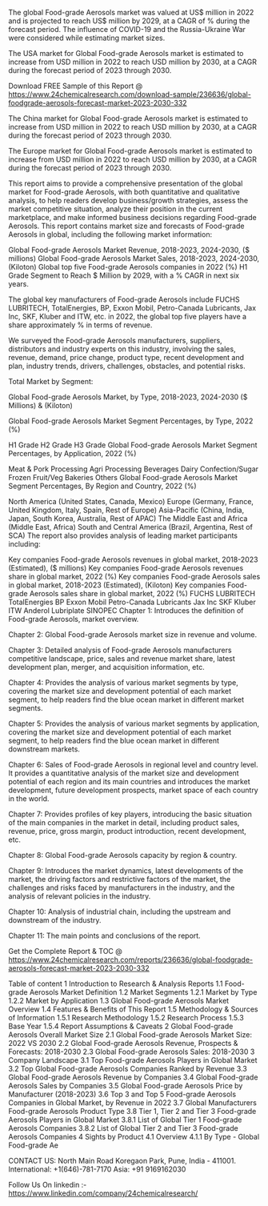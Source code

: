 The global Food-grade Aerosols market was valued at US$ million in 2022 and is projected to reach US$ million by 2029, at a CAGR of % during the forecast period. The influence of COVID-19 and the Russia-Ukraine War were considered while estimating market sizes.

The USA market for Global Food-grade Aerosols market is estimated to increase from USD million in 2022 to reach USD million by 2030, at a CAGR during the forecast period of 2023 through 2030.

Download FREE Sample of this Report @ https://www.24chemicalresearch.com/download-sample/236636/global-foodgrade-aerosols-forecast-market-2023-2030-332

The China market for Global Food-grade Aerosols market is estimated to increase from USD million in 2022 to reach USD million by 2030, at a CAGR during the forecast period of 2023 through 2030.

The Europe market for Global Food-grade Aerosols market is estimated to increase from USD million in 2022 to reach USD million by 2030, at a CAGR during the forecast period of 2023 through 2030.

This report aims to provide a comprehensive presentation of the global market for Food-grade Aerosols, with both quantitative and qualitative analysis, to help readers develop business/growth strategies, assess the market competitive situation, analyze their position in the current marketplace, and make informed business decisions regarding Food-grade Aerosols. This report contains market size and forecasts of Food-grade Aerosols in global, including the following market information:

Global Food-grade Aerosols Market Revenue, 2018-2023, 2024-2030, ($ millions)
Global Food-grade Aerosols Market Sales, 2018-2023, 2024-2030, (Kiloton)
Global top five Food-grade Aerosols companies in 2022 (%)
H1 Grade Segment to Reach $ Million by 2029, with a % CAGR in next six years.

The global key manufacturers of Food-grade Aerosols include FUCHS LUBRITECH, TotalEnergies, BP, Exxon Mobil, Petro-Canada Lubricants, Jax Inc, SKF, Kluber and ITW, etc. in 2022, the global top five players have a share approximately % in terms of revenue.

We surveyed the Food-grade Aerosols manufacturers, suppliers, distributors and industry experts on this industry, involving the sales, revenue, demand, price change, product type, recent development and plan, industry trends, drivers, challenges, obstacles, and potential risks.

Total Market by Segment:

Global Food-grade Aerosols Market, by Type, 2018-2023, 2024-2030 ($ Millions) & (Kiloton)

Global Food-grade Aerosols Market Segment Percentages, by Type, 2022 (%)

H1 Grade
H2 Grade
H3 Grade
Global Food-grade Aerosols Market Segment Percentages, by Application, 2022 (%)

Meat & Pork Processing
Agri Processing
Beverages
Dairy
Confection/Sugar
Frozen Fruit/Veg
Bakeries
Others
Global Food-grade Aerosols Market Segment Percentages, By Region and Country, 2022 (%)

North America (United States, Canada, Mexico)
Europe (Germany, France, United Kingdom, Italy, Spain, Rest of Europe)
Asia-Pacific (China, India, Japan, South Korea, Australia, Rest of APAC)
The Middle East and Africa (Middle East, Africa)
South and Central America (Brazil, Argentina, Rest of SCA)
The report also provides analysis of leading market participants including:

Key companies Food-grade Aerosols revenues in global market, 2018-2023 (Estimated), ($ millions)
Key companies Food-grade Aerosols revenues share in global market, 2022 (%)
Key companies Food-grade Aerosols sales in global market, 2018-2023 (Estimated), (Kiloton)
Key companies Food-grade Aerosols sales share in global market, 2022 (%)
FUCHS LUBRITECH
TotalEnergies
BP
Exxon Mobil
Petro-Canada Lubricants
Jax Inc
SKF
Kluber
ITW
Anderol
Lubriplate
SINOPEC
Chapter 1: Introduces the definition of Food-grade Aerosols, market overview.

Chapter 2: Global Food-grade Aerosols market size in revenue and volume.

Chapter 3: Detailed analysis of Food-grade Aerosols manufacturers competitive landscape, price, sales and revenue market share, latest development plan, merger, and acquisition information, etc.

Chapter 4: Provides the analysis of various market segments by type, covering the market size and development potential of each market segment, to help readers find the blue ocean market in different market segments.

Chapter 5: Provides the analysis of various market segments by application, covering the market size and development potential of each market segment, to help readers find the blue ocean market in different downstream markets.

Chapter 6: Sales of Food-grade Aerosols in regional level and country level. It provides a quantitative analysis of the market size and development potential of each region and its main countries and introduces the market development, future development prospects, market space of each country in the world.

Chapter 7: Provides profiles of key players, introducing the basic situation of the main companies in the market in detail, including product sales, revenue, price, gross margin, product introduction, recent development, etc.

Chapter 8: Global Food-grade Aerosols capacity by region & country.

Chapter 9: Introduces the market dynamics, latest developments of the market, the driving factors and restrictive factors of the market, the challenges and risks faced by manufacturers in the industry, and the analysis of relevant policies in the industry.

Chapter 10: Analysis of industrial chain, including the upstream and downstream of the industry.

Chapter 11: The main points and conclusions of the report.

Get the Complete Report & TOC @ https://www.24chemicalresearch.com/reports/236636/global-foodgrade-aerosols-forecast-market-2023-2030-332

Table of content
1 Introduction to Research & Analysis Reports
1.1 Food-grade Aerosols Market Definition
1.2 Market Segments
1.2.1 Market by Type
1.2.2 Market by Application
1.3 Global Food-grade Aerosols Market Overview
1.4 Features & Benefits of This Report
1.5 Methodology & Sources of Information
1.5.1 Research Methodology
1.5.2 Research Process
1.5.3 Base Year
1.5.4 Report Assumptions & Caveats
2 Global Food-grade Aerosols Overall Market Size
2.1 Global Food-grade Aerosols Market Size: 2022 VS 2030
2.2 Global Food-grade Aerosols Revenue, Prospects & Forecasts: 2018-2030
2.3 Global Food-grade Aerosols Sales: 2018-2030
3 Company Landscape
3.1 Top Food-grade Aerosols Players in Global Market
3.2 Top Global Food-grade Aerosols Companies Ranked by Revenue
3.3 Global Food-grade Aerosols Revenue by Companies
3.4 Global Food-grade Aerosols Sales by Companies
3.5 Global Food-grade Aerosols Price by Manufacturer (2018-2023)
3.6 Top 3 and Top 5 Food-grade Aerosols Companies in Global Market, by Revenue in 2022
3.7 Global Manufacturers Food-grade Aerosols Product Type
3.8 Tier 1, Tier 2 and Tier 3 Food-grade Aerosols Players in Global Market
3.8.1 List of Global Tier 1 Food-grade Aerosols Companies
3.8.2 List of Global Tier 2 and Tier 3 Food-grade Aerosols Companies
4 Sights by Product
4.1 Overview
4.1.1 By Type - Global Food-grade Ae

CONTACT US:
North Main Road Koregaon Park, Pune, India - 411001.
International: +1(646)-781-7170
Asia: +91 9169162030

Follow Us On linkedin :- https://www.linkedin.com/company/24chemicalresearch/
